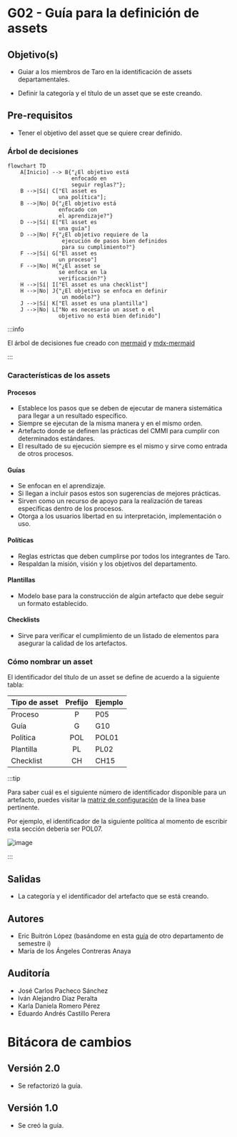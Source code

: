 # G02 - Guía para la definición de assets

## Objetivo(s)

- Guiar a los miembros de Taro en la identificación de assets departamentales.

- Definir la categoría y el título de un asset que se este creando.

## Pre-requisitos

- Tener el objetivo del asset que se quiere crear definido.

### Árbol de decisiones

```mermaid
flowchart TD
    A[Inicio] --> B{"¿El objetivo está 
                    enfocado en 
                    seguir reglas?"};
    B -->|Sí| C["El asset es 
                una política"];
    B -->|No| D{"¿El objetivo está
                enfocado con
                el aprendizaje?"}
    D -->|Sí| E["El asset es 
                una guía"]
    D -->|No| F{"¿El objetivo requiere de la 
                 ejecución de pasos bien definidos 
                 para su cumplimiento?"}
    F -->|Sí| G["El asset es 
                un proceso"]
    F -->|No| H{"¿El asset se
                se enfoca en la
                verificación?"}
    H -->|Sí| I["El asset es una checklist"]
    H -->|No| J{"¿El objetivo se enfoca en definir 
                 un modelo?"}
    J -->|Sí| K["El asset es una plantilla"]
    J -->|No| L["No es necesario un asset o el 
                objetivo no está bien definido"]
```

:::info

El árbol de decisiones fue creado con [mermaid](https://mermaid-js.github.io/mermaid/#/README) y [mdx-mermaid](https://github.com/sjwall/mdx-mermaid)

:::

### Características de los assets

#### Procesos
- Establece los pasos que se deben de ejecutar de manera sistemática para llegar a un resultado específico.
- Siempre se ejecutan de la misma manera y en el mismo orden.
- Artefacto donde se definen las prácticas del CMMI para cumplir con determinados estándares.
- El resultado de su ejecución siempre es el mismo y sirve como entrada de otros procesos. 

#### Guías
- Se enfocan en el aprendizaje.
- Si llegan a incluir pasos estos son sugerencias de mejores prácticas.
- Sirven como un recurso de apoyo para la realización de tareas específicas dentro de los procesos.
- Otorga a los usuarios libertad en su interpretación, implementación o uso.

#### Políticas
- Reglas estrictas que deben cumplirse por todos los integrantes de Taro.
- Respaldan la misión, visión y los objetivos del departamento.

#### Plantillas
- Modelo base para la construcción de algún artefacto que debe seguir un formato establecido.

#### Checklists
- Sirve para verificar el cumplimiento de un listado de elementos para asegurar la calidad de los artefactos.

### Cómo nombrar un asset

El identificador del título de un asset se define de acuerdo a la siguiente tabla:

| Tipo de asset | Prefijo | Ejemplo |
|---------------|:-------:|---------|
| Proceso | P | P05 |
| Guía | G | G10 |
| Política | POL | POL01 |
| Plantilla | PL | PL02 |
| Checklist | CH | CH15 |

:::tip

Para saber cuál es el siguiente número de identificador disponible para un artefacto, puedes visitar la [matriz de configuración](https://docs.google.com/spreadsheets/d/13zfQpqBBmqAT_znf1N4ebV_jcLBpeh_gjq9eHpkdOhk/edit#gid=0) de la línea base pertinente.

Por ejemplo, el identificador de la siguiente política al momento de escribir esta sección debería ser POL07.

![image](../../static/img/guias/G02/G02.png)

:::

## Salidas

- La categoría y el identificador del artefacto que se está creando.

## Autores

- Eric Buitrón López (basándome en esta [guía](https://impulse-semestrei.github.io/guias/Guadecreacindeprocesos.html) de otro departamento de semestre i)
- María de los Ángeles Contreras Anaya

## Auditoría

- José Carlos Pacheco Sánchez
- Iván Alejandro Díaz Peralta
- Karla Daniela Romero Pérez
- Eduardo Andrés Castillo Perera

# Bitácora de cambios
## Versión 2.0
  - Se refactorizó la guía.
## Versión 1.0
  - Se creó la guía.

